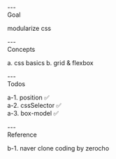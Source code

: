 ---\
Goal


modularize css



---\
Concepts


a. css basics
b. grid & flexbox


---\
Todos


a-1. position :white_check_mark:\
a-2. cssSelector :white_check_mark:\
a-3. box-model :white_check_mark:




---\
Reference


b-1. naver clone coding by zerocho
